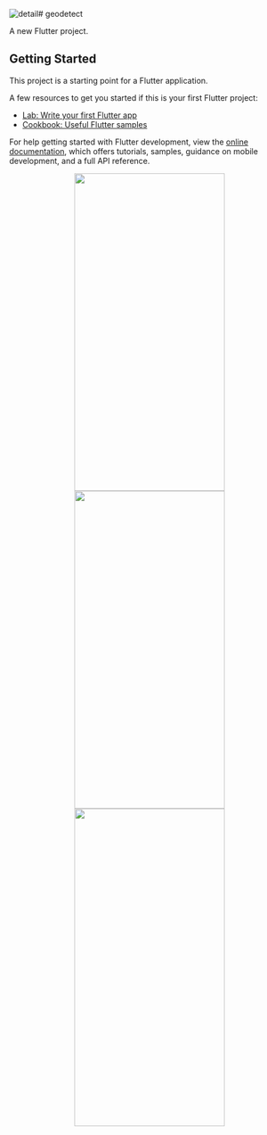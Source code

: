 ![detail](https://github.com/user-attachments/assets/139f8451-01a8-448c-a49e-ce9f0b205355)# geodetect

A new Flutter project.

## Getting Started

This project is a starting point for a Flutter application.

A few resources to get you started if this is your first Flutter project:

- [Lab: Write your first Flutter app](https://docs.flutter.dev/get-started/codelab)
- [Cookbook: Useful Flutter samples](https://docs.flutter.dev/cookbook)

For help getting started with Flutter development, view the
[online documentation](https://docs.flutter.dev/), which offers tutorials,
samples, guidance on mobile development, and a full API reference.

<div align="center">
  <img src="https://github.com/user-attachments/assets/d690500f-5320-4171-a8f0-4639292e97c1" width="270" height="570">
  <img src="https://github.com/user-attachments/assets/2fa45caa-80f0-464d-ac92-c96f64dca2ab" width="270" height="570">
  <img src="https://github.com/user-attachments/assets/1b037c7c-ce87-43a9-9f8c-2b70136a39cd" width="270" height="570">
</div>
